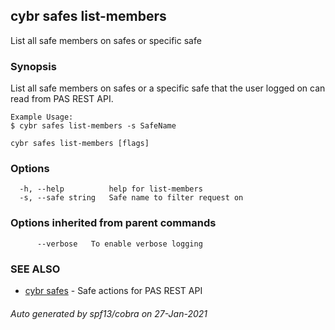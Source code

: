 ## cybr safes list-members

List all safe members on safes or specific safe

### Synopsis

List all safe members on safes or a specific safe that
	the user logged on can read from PAS REST API.
	
	Example Usage:
	$ cybr safes list-members -s SafeName

```
cybr safes list-members [flags]
```

### Options

```
  -h, --help          help for list-members
  -s, --safe string   Safe name to filter request on
```

### Options inherited from parent commands

```
      --verbose   To enable verbose logging
```

### SEE ALSO

* [cybr safes](cybr_safes.md)	 - Safe actions for PAS REST API

###### Auto generated by spf13/cobra on 27-Jan-2021

